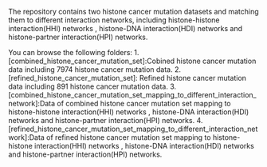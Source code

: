 The repository contains two histone cancer mutation datasets and matching them to different interaction networks, including histone-histone interaction(HHI) networks , histone-DNA interaction(HDI) networks and histone-partner interaction(HPI) networks.

You can browse the following folders:
  1.[combined_histone_cancer_mutation_set]:Cobined histone cancer mutation data including 7974 histone cancer mutation data.
  2.[refined_histone_cancer_mutation_set]: Refined histone cancer mutation data including 891 histone cancer mutation data.
  3.[combined_histone_cancer_mutation_set_mapping_to_different_interaction_network]:Data of combined histone cancer mutation set mapping to histone-histone interaction(HHI) networks , histone-DNA interaction(HDI) networks and histone-partner interaction(HPI) networks.
  4.[refined_histone_cancer_mutation_set_mapping_to_different_interaction_network]:Data of refined histone cancer mutation set mapping to histone-histone interaction(HHI) networks , histone-DNA interaction(HDI) networks and histone-partner interaction(HPI) networks.

